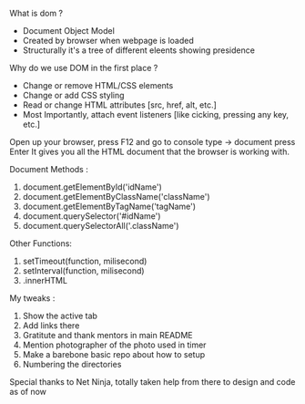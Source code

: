 What is dom ?
- Document Object Model
- Created by browser when webpage is loaded
- Structurally it's a tree of different eleents showing presidence

Why do we use DOM in the first place ?
- Change or remove HTML/CSS elements
- Change or add CSS styling
- Read or change HTML attributes [src, href, alt, etc.]
- Most Importantly, attach event listeners [like cicking, pressing any key, etc.]

Open up your browser, press F12 and go to console
type -> document 
press Enter
It gives you all the HTML document that the browser is working with.

Document Methods : 
1. document.getElementById('idName')
2. document.getElementByClassName('className')
3. document.getElementByTagName('tagName')
4. document.querySelector('#idName')
5. document.querySelectorAll('.className')


Other Functions:
1. setTimeout(function, milisecond)
2. setInterval(function, milisecond)
3. .innerHTML


My tweaks : 
1. Show the active tab
2. Add links there
3. Gratitute and thank mentors in main README
4. Mention photographer of the photo used in timer
5. Make a barebone basic repo about how to setup
6. Numbering the directories

Special thanks to Net Ninja, totally taken help from there to design and code as of now